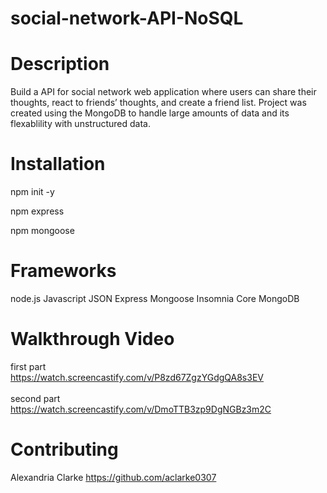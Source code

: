# social-network-API-NoSQL

# Description
Build a API for social network web application where users can share their thoughts, react to friends’ thoughts, and create a friend list. Project was created using the MongoDB to handle large amounts of data and its flexablility with unstructured data.

# Installation
npm init -y

npm express

npm mongoose

# Frameworks

node.js
Javascript
JSON
Express
Mongoose
Insomnia Core
MongoDB

# Walkthrough Video
first part
<br>https://watch.screencastify.com/v/P8zd67ZgzYGdgQA8s3EV<br>
<br>second part<br>
https://watch.screencastify.com/v/DmoTTB3zp9DgNGBz3m2C
# Contributing 
Alexandria Clarke https://github.com/aclarke0307
